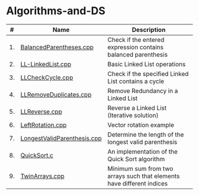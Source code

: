 # Algorithms-and-DS

| #     |  Name  | Description |
| --- |  --- | --------- |
| 1. | [BalancedParentheses.cpp](https://github.com/A7xSV/Algorithms-and-DS/blob/master/Codes/BalancedParentheses.cpp) | Check if the entered expression contains balanced parenthesis |
| 2. | [LL-LinkedList.cpp](https://github.com/A7xSV/Algorithms-and-DS/blob/master/Codes/LL-LinkedList.cpp) | Basic Linked List operations |
| 3. | [LLCheckCycle.cpp](https://github.com/A7xSV/Algorithms-and-DS/blob/master/Codes/LLCheckLLCycle.cpp) | Check if the specified Linked List contains a cycle |
| 4. | [LLRemoveDuplicates.cpp](https://github.com/A7xSV/Algorithms-and-DS/blob/master/Codes/LLRemoveDuplicates.cpp) | Remove Redundancy in a Linked List |
| 5. | [LLReverse.cpp](https://github.com/A7xSV/Algorithms-and-DS/blob/master/Codes/LinkedListReverse.cpp) | Reverse a Linked List (Iterative solution) |
| 6. | [LeftRotation.cpp](https://github.com/A7xSV/Algorithms-and-DS/blob/master/Codes/LeftRotation.cpp) | Vector rotation example |
| 7. | [LongestValidParenthesis.cpp](https://github.com/A7xSV/Algorithms-and-DS/blob/master/Codes/LongestValidParenthesis.cpp) | Determine the length of the longest valid parenthesis |
| 8. | [QuickSort.c](https://github.com/A7xSV/Algorithms-and-DS/blob/master/Codes/QuickSort.c) | An implementation of the Quick Sort algorithm |
| 9. | [TwinArrays.cpp](https://github.com/A7xSV/Algorithms-and-DS/blob/master/Codes/TwinArrays.cpp) | Minimum sum from two arrays such that elements have different indices |

